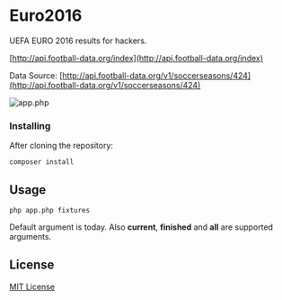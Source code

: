Euro2016
=================

UEFA EURO 2016 results for hackers.

[http://api.football-data.org/index](http://api.football-data.org/index)

Data Source: [http://api.football-data.org/v1/soccerseasons/424](http://api.football-data.org/v1/soccerseasons/424)

![app.php](http://i.imgur.com/Zk9Jk33.png)

### Installing

After cloning the repository:

```
composer install
```

Usage
------------

`php app.php fixtures`

Default argument is today. Also **current**, **finished** and **all** are supported arguments.

License
-------------

[MIT License](http://emir.mit-license.org/)
